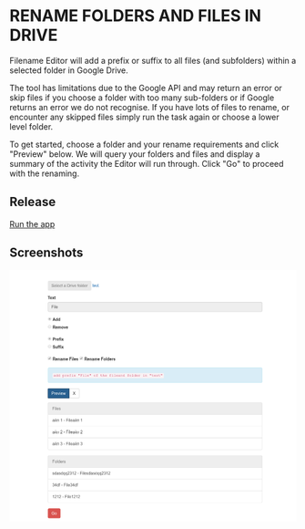# RENAME FOLDERS AND FILES IN DRIVE
Filename Editor will add a prefix or suffix to all files (and subfolders) within a selected folder in Google Drive.

The tool has limitations due to the Google API and may return an error or skip files if you choose a folder with too many sub-folders or if Google returns an error we do not recognise. If you have lots of files to rename, or encounter any skipped files simply run the task again or choose a lower level folder.

To get started, choose a folder and your rename requirements and click "Preview" below. We will query your folders and files and display a summary of the activity the Editor will run through. Click "Go" to proceed with the renaming.

## Release

[Run the app](https://script.google.com/macros/s/AKfycbw2UjRmPSCyGnBI8Emo1NS5REi2JuhvkrU--bE3DptJiNY4pjD3/exec)

## Screenshots
![](./accessories/img01.png)